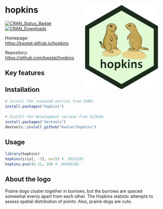 # hopkins <img src="man/figures/logo.png" align="right" />

[![CRAN_Status_Badge](http://www.r-pkg.org/badges/version/hopkins)](https://cran.r-project.org/package=hopkins)
[![CRAN_Downloads](https://cranlogs.r-pkg.org/badges/hopkins)](https://cranlogs.r-pkg.org/badges/hopkins)

Homepage: https://kwstat.github.io/hopkins

Repository: https://github.com/kwstat/hopkins

## Key features


## Installation

```R
# Install the released version from CRAN:
install.packages("hopkins")

# Install the development version from GitHub:
install.packages("devtools")
devtools::install_github("kwstat/hopkins")
```

## Usage

```R
library(hopkins)
hopkins(iris[, -5], m=15) # .9952293
hopkins.pval(0.21, 10) # .00466205
```

## About the logo

Prairie dogs cluster together in burrows, but the burrows are spaced somewhat evenly apart from each other.
The Hopkins statistic attempts to assess spatial distribution of points.
Also, prairie dogs are cute.
